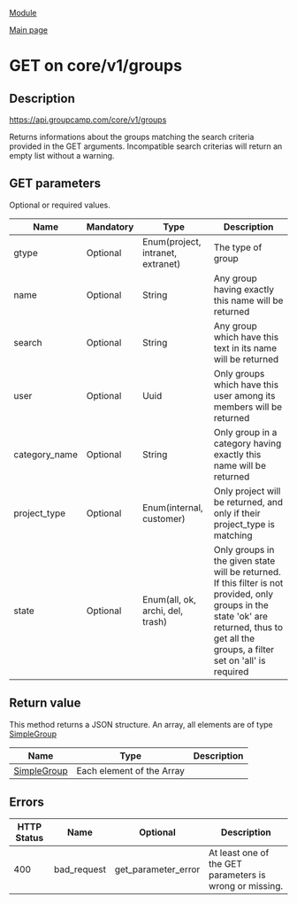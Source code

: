 
[Module](./README.md)

[Main page](../README.md)


# GET on core/v1/groups

## Description

https://api.groupcamp.com/core/v1/groups


Returns informations about the groups matching the search criteria provided in the GET arguments. Incompatible search criterias will return an empty list without a warning.





## GET parameters

Optional or required values.

Name    |  Mandatory    |   Type   |  Description 
--------|---------------|----------|---------------
gtype | Optional | Enum(project, intranet, extranet) | The type of group
name | Optional | String | Any group having exactly this name will be returned
search | Optional | String | Any group which have this text in its name will be returned
user | Optional | Uuid | Only groups which have this user among its members will be returned
category_name | Optional | String | Only group in a category having exactly this name will be returned
project_type | Optional | Enum(internal, customer) | Only project will be returned, and only if their project_type is matching
state | Optional | Enum(all, ok, archi, del, trash) | Only groups in the given state will be returned. If this filter is not provided, only groups in the state 'ok' are returned, thus to get all the groups, a filter set on 'all' is required






## Return value


This method returns a JSON structure. An array, all elements are of type [SimpleGroup](../types/SimpleGroup.md) 

Name   |  Type   |  Description
-------|---------|-------------
 | [SimpleGroup](../types/SimpleGroup.md) | Each element of the Array






## Errors


HTTP Status | Name   | Optional          | Description
------------|--------|-------------------|------------
400 | bad_request | get_parameter_error | At least one of the GET parameters is wrong or missing.




